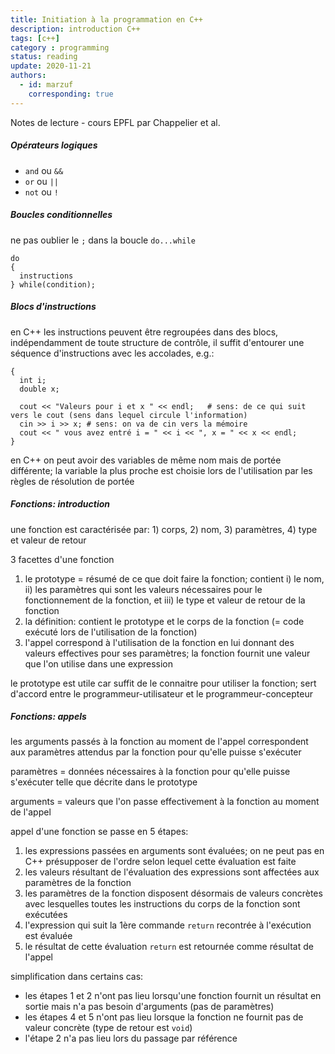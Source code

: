 ```yaml
---
title: Initiation à la programmation en C++
description: introduction C++
tags: [c++] 
category : programming
status: reading
update: 2020-11-21
authors:
  - id: marzuf
    corresponding: true
---
```


Notes de lecture - cours EPFL par Chappelier et al.


##### Opérateurs logiques

* `and` ou `&&`
* `or` ou `||`
* `not` ou `!`

##### Boucles conditionnelles

ne pas oublier le `;` dans la boucle `do...while`

```
do
{
  instructions
} while(condition);
```

##### Blocs d'instructions

en C++ les instructions peuvent être regroupées dans des blocs, indépendamment de toute structure de contrôle, il suffit d'entourer une séquence d'instructions avec les accolades, e.g.:

```
{
  int i;
  double x;
  
  cout << "Valeurs pour i et x " << endl;   # sens: de ce qui suit vers le cout (sens dans lequel circule l'information)
  cin >> i >> x; # sens: on va de cin vers la mémoire
  cout << " vous avez entré i = " << i << ", x = " << x << endl;
}
```

en C++ on peut avoir des variables de même nom mais de portée différente; la variable la plus proche est choisie lors de l'utilisation par les règles de résolution de portée

##### Fonctions: introduction

une fonction est caractérisée par: 1) corps, 2) nom, 3) paramètres, 4) type et valeur de retour

3 facettes d'une fonction
1) le prototype = résumé de ce que doit faire la fonction; contient i) le nom, ii) les paramètres qui sont les valeurs nécessaires pour le fonctionnement de la fonction, et iii) le type et valeur de retour de la fonction
2) la définition: contient le prototype et le corps de la fonction (= code exécuté lors de l'utilisation de la fonction)
3) l'appel correspond à l'utilisation de la fonction en lui donnant des valeurs effectives pour ses paramètres; la fonction fournit une valeur que l'on utilise dans une expression

le prototype est utile car suffit de le connaitre pour utiliser la fonction; sert d'accord entre le programmeur-utilisateur et le programmeur-concepteur


##### Fonctions: appels

les arguments passés à la fonction au moment de l'appel correspondent aux paramètres attendus par la fonction pour qu'elle puisse s'exécuter

paramètres = données nécessaires à la fonction pour qu'elle puisse s'exécuter telle que décrite dans le prototype

arguments = valeurs que l'on passe effectivement à la fonction au moment de l'appel

appel d'une fonction se passe en 5 étapes:
1. les expressions passées en arguments sont évaluées; on ne peut pas en C++ présupposer de l'ordre selon lequel cette évaluation est faite
2. les valeurs résultant de l'évaluation des expressions sont affectées aux paramètres de la fonction
3. les paramètres de la fonction disposent désormais de valeurs concrètes avec lesquelles toutes les instructions du corps de la fonction sont exécutées
4. l'expression qui suit la 1ère commande `return` recontrée à l'exécution est évaluée
5. le résultat de cette évaluation `return` est retournée comme résultat de l'appel 

simplification dans certains cas:
* les étapes 1 et 2 n'ont pas lieu lorsqu'une fonction fournit un résultat en sortie mais n'a pas besoin d'arguments (pas de paramètres)
* les étapes 4 et 5 n'ont pas lieu lorsque la fonction ne fournit pas de valeur concrète (type de retour est `void`)
* l'étape 2 n'a pas lieu lors du passage par référence

```
```
```
```
```
```
```
```
```
```
```
```
```
```
```
```
```
```
